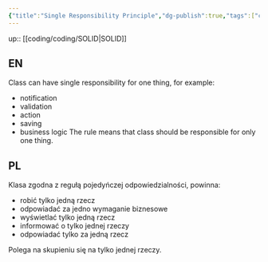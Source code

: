 ```yaml
---
{"title":"Single Responsibility Principle","dg-publish":true,"tags":["coding/SOLID"],"permalink":"/coding/coding/single-responsibility-principle/","dgPassFrontmatter":true}
---
```


up:: [[coding/coding/SOLID\|SOLID]]

## EN 
Class can have single responsibility for one thing, for example:
- notification
- validation
- action
- saving
- business logic
The rule means that class should be responsible for only one thing.

## PL 

Klasa zgodna z regułą pojedyńczej odpowiedzialności, powinna:
- robić tylko jedną rzecz
- odpowiadać za jedno wymaganie biznesowe
- wyświetlać tylko jedną rzecz
- informować o tylko jednej rzeczy
- odpowiadać tylko za jedną rzecz

Polega na skupieniu się na tylko jednej rzeczy.